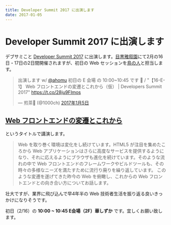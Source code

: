 ```yaml
---
title: Developer Summit 2017 に出演します
date: 2017-01-05
---
```


# Developer Summit 2017 に出演します

デブサミこと [Developer Summit 2017](http://event.shoeisha.jp/devsumi/20170216/) に出演します。[目黒雅叙園](https://www.google.co.jp/maps/place/%E7%9B%AE%E9%BB%92%E9%9B%85%E5%8F%99%E5%9C%92/)にて2月の16日・17日の2日間開催されますが、初日の Web セッションを[鳥の人](https://twitter.com/ahomu)と担当します。

<blockquote class="twitter-tweet" data-lang="ja"><p lang="ja" dir="ltr">出演します w/ <a href="https://twitter.com/ahomu">@ahomu</a> 初日の E 会場 の 10:00~10:45 です 🙏 / &quot;【16-E-1】 Web フロントエンドの変遷とこれから（仮） | Developers Summit 2017&quot; <a href="https://t.co/28ju9FImos">https://t.co/28ju9FImos</a></p>&mdash; 煎茶🍵 (@1000ch) <a href="https://twitter.com/1000ch/status/816869421771694080">2017年1月5日</a></blockquote>

## [Web フロントエンドの変遷とこれから](http://event.shoeisha.jp/devsumi/20170216/session/1270/)

というタイトルで講演します。

> Web を取り巻く環境は変化をし続けています。HTML5 が注目を集めたころから Web アプリケーションはさらに高度なサービスを提供するようになり、それに応えるようにブラウザも進化を続けています。そのような流れの中で Web フロントエンドのフレームワークやビルドツールも、その時々の多様なニーズを満たすために流行り廃りを繰り返しています。
このような変遷を遂げてきた昨今の Web を俯瞰し、これからの Web フロントエンドとの向き合い方についてお話します。

壮大ですが、業界に飛び込んで早4年半の Web 技術者生活を振り返る良いきっかけになりそうです。

初日（2/16）の **10:00 ~ 10:45 E会場（2F）華しずか** です。宜しくお願い致します。
